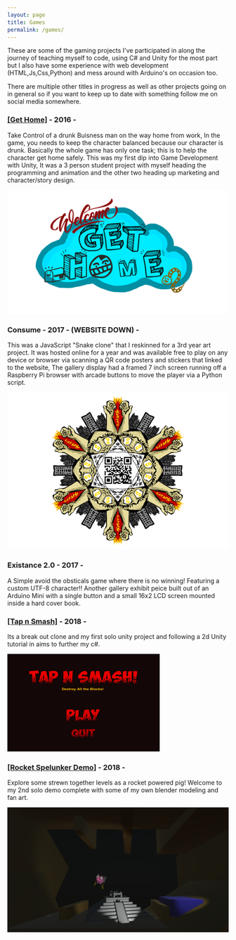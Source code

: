 ```yaml
---
layout: page
title: Games
permalink: /games/
---
```


These are some of the gaming projects I've participated in along the journey of teaching myself to code, using C# and Unity for the most part but I also have some experience with web development (HTML,Js,Css,Python) and mess around with Arduino's on occasion too.  
  
There are multiple other titles in progress as well as other projects going on in general so if you want to keep up to date with something follow me on social media somewhere.


[itch.io]: https://sparetimedev.itch.io/

<h3><a href="https://get-home.itch.io/get-home">[Get Home]</a> - 2016 -</h3> 

Take Control of a drunk Buisness man on the way home from work, In the game, you needs to keep the character balanced because our character is drunk. Basically the whole game has only one task; this is to help the character get home safely.
This was my first dip into Game Development with Unity, It was a 3 person student project with myself heading the programming and animation and the other two heading up marketing and character/story design.   

<img src="/assets/images/gethomeg.png">

<h3>Consume - 2017 - (WEBSITE DOWN) -</h3> 

This was a JavaScript "Snake clone" that I reskinned for a 3rd year art project. It was hosted online for a year and was available free to play on any device or browser via scanning a QR code posters and stickers that linked to the website, The gallery display had a framed 7 inch screen running off a Raspberry Pi browser with arcade buttons to move the player via a Python script.      

<img src="/assets/images/consumeqr.png">

<h3>Existance 2.0 - 2017 - </h3>

A Simple avoid the obsticals game where there is no winning! Featuring a custom UTF-8 character!! Another gallery exhibit peice built out of an Arduino Mini with a single button and a small 16x2 LCD screen mounted inside a hard cover book.   


<h3><a href="https://sparetimedev.itch.io/tap-n-smash ">[Tap n Smash]</a> - 2018 - </h3>

Its a break out clone and my first solo unity project and following a 2d Unity tutorial in aims to further my c#.

<a href="https://sparetimedev.itch.io/tap-n-smash "><img src="/assets/images/tapnsmash.png"></a>


<h3><a href="https://sparetimedev.itch.io/rocket-spelunker-demo">[Rocket Spelunker Demo]</a> - 2018 - </h3>

Explore some strewn together levels as a rocket powered pig! Welcome to my 2nd solo demo complete with some of my own blender modeling and fan art. 

<img src="/assets/images/bg_image.png">





